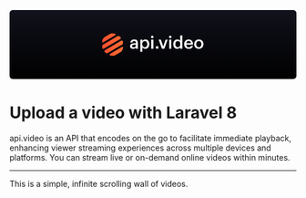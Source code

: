 ![](https://github.com/apivideo/API_OAS_file/blob/master/apivideo_banner.png)

# Upload a video with Laravel 8

api.video is an API that encodes on the go to facilitate immediate playback, enhancing viewer streaming experiences across multiple devices and platforms. You can stream live or on-demand online videos within minutes.

--------------------
This is a simple, infinite scrolling wall of videos. 
